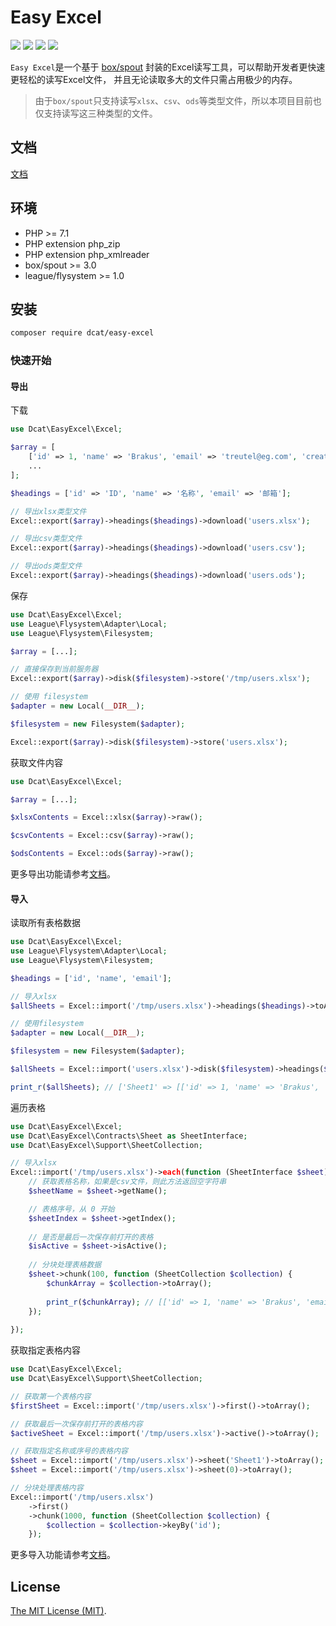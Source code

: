 # Easy Excel

<p>
    <a href="https://github.com/jqhph/easy-excel/blob/master/LICENSE"><img src="https://img.shields.io/badge/license-MIT-7389D8.svg?style=flat" ></a>
    <a href="https://github.com/jqhph/easy-excel/releases" ><img src="https://img.shields.io/github/release/jqhph/easy-excel.svg?color=4099DE" /></a> 
    <a href="https://packagist.org/packages/dcat/easy-excel"><img src="https://img.shields.io/packagist/dt/dcat/easy-excel.svg?color=" /></a> 
    <a><img src="https://img.shields.io/badge/php-7.1+-59a9f8.svg?style=flat" /></a> 
</p>

`Easy Excel`是一个基于 <a href="https://github.com/box/spout" target="_blank">box/spout</a> 封装的Excel读写工具，可以帮助开发者更快速更轻松的读写Excel文件，
并且无论读取多大的文件只需占用极少的内存。

> 由于`box/spout`只支持读写`xlsx`、`csv`、`ods`等类型文件，所以本项目目前也仅支持读写这三种类型的文件。


## 文档

[文档](https://jqhph.github.io/easy-excel/)

## 环境

- PHP >= 7.1
- PHP extension php_zip
- PHP extension php_xmlreader
- box/spout >= 3.0
- league/flysystem >= 1.0


## 安装

```bash
composer require dcat/easy-excel
```

### 快速开始

#### 导出


下载
```php
use Dcat\EasyExcel\Excel;

$array = [
    ['id' => 1, 'name' => 'Brakus', 'email' => 'treutel@eg.com', 'created_at' => '...'], 
    ...
];

$headings = ['id' => 'ID', 'name' => '名称', 'email' => '邮箱'];

// 导出xlsx类型文件
Excel::export($array)->headings($headings)->download('users.xlsx');

// 导出csv类型文件
Excel::export($array)->headings($headings)->download('users.csv');

// 导出ods类型文件
Excel::export($array)->headings($headings)->download('users.ods');
```

保存
```php
use Dcat\EasyExcel\Excel;
use League\Flysystem\Adapter\Local;
use League\Flysystem\Filesystem;

$array = [...];

// 直接保存到当前服务器
Excel::export($array)->disk($filesystem)->store('/tmp/users.xlsx');

// 使用 filesystem
$adapter = new Local(__DIR__);

$filesystem = new Filesystem($adapter);

Excel::export($array)->disk($filesystem)->store('users.xlsx');
```

获取文件内容
```php
use Dcat\EasyExcel\Excel;

$array = [...];

$xlsxContents = Excel::xlsx($array)->raw();

$csvContents = Excel::csv($array)->raw();

$odsContents = Excel::ods($array)->raw();
```
更多导出功能请参考[文档](https://jqhph.github.io/easy-excel/docs/master/export.html)。

#### 导入


读取所有表格数据
```php
use Dcat\EasyExcel\Excel;
use League\Flysystem\Adapter\Local;
use League\Flysystem\Filesystem;

$headings = ['id', 'name', 'email'];

// 导入xlsx
$allSheets = Excel::import('/tmp/users.xlsx')->headings($headings)->toArray();

// 使用filesystem
$adapter = new Local(__DIR__);

$filesystem = new Filesystem($adapter);

$allSheets = Excel::import('users.xlsx')->disk($filesystem)->headings($headings)->toArray();

print_r($allSheets); // ['Sheet1' => [['id' => 1, 'name' => 'Brakus', 'email' => 'treutel@eg.com', 'created_at' => '...']]]
```

遍历表格
```php
use Dcat\EasyExcel\Excel;
use Dcat\EasyExcel\Contracts\Sheet as SheetInterface;
use Dcat\EasyExcel\Support\SheetCollection;

// 导入xlsx
Excel::import('/tmp/users.xlsx')->each(function (SheetInterface $sheet) {
    // 获取表格名称，如果是csv文件，则此方法返回空字符串
    $sheetName = $sheet->getName();

    // 表格序号，从 0 开始
    $sheetIndex = $sheet->getIndex();
    
    // 是否是最后一次保存前打开的表格
    $isActive = $sheet->isActive();
    
    // 分块处理表格数据
    $sheet->chunk(100, function (SheetCollection $collection) {
        $chunkArray = $collection->toArray();
        
        print_r($chunkArray); // [['id' => 1, 'name' => 'Brakus', 'email' => 'treutel@eg.com', 'created_at' => '...']]
    });
    
});
```

获取指定表格内容
```php
use Dcat\EasyExcel\Excel;
use Dcat\EasyExcel\Support\SheetCollection;

// 获取第一个表格内容
$firstSheet = Excel::import('/tmp/users.xlsx')->first()->toArray();

// 获取最后一次保存前打开的表格内容
$activeSheet = Excel::import('/tmp/users.xlsx')->active()->toArray();

// 获取指定名称或序号的表格内容
$sheet = Excel::import('/tmp/users.xlsx')->sheet('Sheet1')->toArray();
$sheet = Excel::import('/tmp/users.xlsx')->sheet(0)->toArray();

// 分块处理表格内容
Excel::import('/tmp/users.xlsx')
    ->first()
    ->chunk(1000, function (SheetCollection $collection) {
        $collection = $collection->keyBy('id');
    });
```

更多导入功能请参考[文档](https://jqhph.github.io/easy-excel/docs/master/import.html)。


## License
[The MIT License (MIT)](LICENSE).